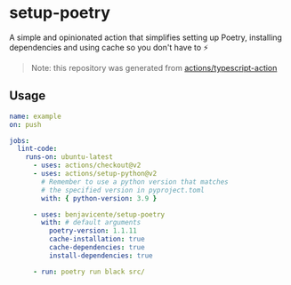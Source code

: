 # setup-poetry

A simple and opinionated action that simplifies setting up Poetry,
installing dependencies and using cache so you don't have to ⚡

> Note: this repository was generated from [actions/typescript-action](https://github.com/actions/typescript-action)

## Usage

```yaml
name: example
on: push

jobs:
  lint-code:
    runs-on: ubuntu-latest
      - uses: actions/checkout@v2
      - uses: actions/setup-python@v2
        # Remember to use a python version that matches
        # the specified version in pyproject.toml
        with: { python-version: 3.9 }

      - uses: benjavicente/setup-poetry
        with: # default arguments
          poetry-version: 1.1.11
          cache-installation: true
          cache-dependencies: true
          install-dependencies: true

      - run: poetry run black src/
```
